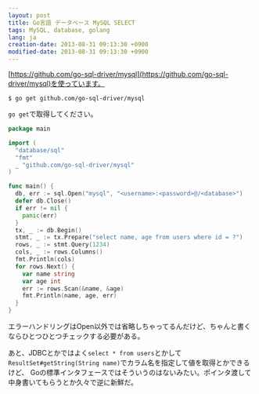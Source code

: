 ```yaml
---
layout: post
title: Go言語 データベース MySQL SELECT
tags: MySQL, database, golang
lang: ja
creation-date: 2013-08-31 09:13:30 +0900
modified-date: 2013-08-31 09:13:30 +0900
---
```

[https://github.com/go-sql-driver/mysql](https://github.com/go-sql-driver/mysql)を使っています。

    $ go get github.com/go-sql-driver/mysql

`go get`で取得してください。

```go
package main

import (
  "database/sql"
  "fmt"
  _ "github.com/go-sql-driver/mysql"
)

func main() {
  db, err := sql.Open("mysql", "<username>:<password>@/<database>")
  defer db.Close()
  if err != nil {
    panic(err)
  }
  tx, _ := db.Begin()
  stmt, _ := tx.Prepare("select name, age from users where id = ?")
  rows, _ := stmt.Query(1234)
  cols, _ := rows.Columns()
  fmt.Println(cols)
  for rows.Next() {
    var name string
    var age int
    err := rows.Scan(&name, &age)
    fmt.Println(name, age, err)
  }
}
```

エラーハンドリングはOpen以外では省略しちゃってるんだけど、ちゃんと書くならひとつひとつチェックする必要がある。

あと、JDBCとかではよく`select * from users`とかして`ResultSet#getString(String name)`でカラム名を指定して値を取得とかできるけど、
Goの標準インタフェースではそういうのはないみたい。ポインタ渡して中身書いてもらうとか久々で逆に新鮮だ。

